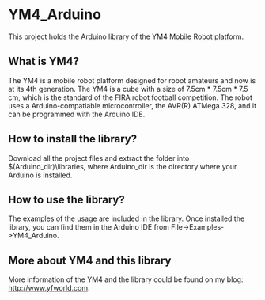 # YM4_Arduino
This project holds the Arduino library of the YM4 Mobile Robot platform. 

## What is YM4?
The YM4 is a mobile robot platform designed for robot amateurs and now is at its 4th generation. The YM4 is a cube with a size of 7.5cm * 7.5cm * 7.5 cm, which is the standard of the FIRA robot football competition. The robot uses a Arduino-compatiable microcontroller, the AVR(R) ATMega 328, and it can be programmed with the Arduino IDE.

## How to install the library?
Download all the project files and extract the folder into $(Arduino_dir)\libraries, where Arduino_dir is the directory where your Arduino is installed.

## How to use the library?
The examples of the usage are included in the library. Once installed the library, you can find them in the Arduino IDE from File->Examples->YM4_Arduino.

## More about YM4 and this library
More information of the YM4 and the library could be found on my blog: http://www.yfworld.com.

